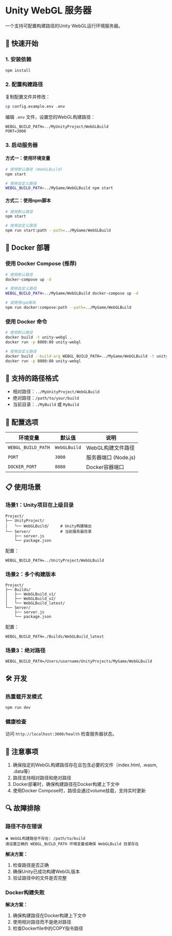 # Unity WebGL 服务器

一个支持可配置构建路径的Unity WebGL运行环境服务器。

## 🚀 快速开始

### 1. 安装依赖
```bash
npm install
```

### 2. 配置构建路径
复制配置文件并修改：
```bash
cp config.example.env .env
```

编辑 `.env` 文件，设置您的WebGL构建路径：
```env
WEBGL_BUILD_PATH=../MyUnityProject/WebGLBuild
PORT=3000
```

### 3. 启动服务器

#### 方式一：使用环境变量
```bash
# 使用默认路径 (WebGLBuild)
npm start

# 使用自定义路径
WEBGL_BUILD_PATH=../MyGame/WebGLBuild npm start
```

#### 方式二：使用npm脚本
```bash
# 使用默认路径
npm start

# 使用自定义路径
npm run start:path --path=../MyGame/WebGLBuild
```

## 🐳 Docker 部署

### 使用 Docker Compose (推荐)
```bash
# 使用默认路径
docker-compose up -d

# 使用自定义路径
WEBGL_BUILD_PATH=../MyGame/WebGLBuild docker-compose up -d

# 或使用npm脚本
npm run docker:compose:path --path=../MyGame/WebGLBuild
```

### 使用 Docker 命令
```bash
# 使用默认路径
docker build -t unity-webgl .
docker run -p 8080:80 unity-webgl

# 使用自定义路径
docker build --build-arg WEBGL_BUILD_PATH=../MyGame/WebGLBuild -t unity-webgl .
docker run -p 8080:80 unity-webgl
```

## 📁 支持的路径格式

- 相对路径：`../MyUnityProject/WebGLBuild`
- 绝对路径：`/path/to/your/build`
- 当前目录：`./MyBuild` 或 `MyBuild`

## 🔧 配置选项

| 环境变量 | 默认值 | 说明 |
|---------|--------|------|
| `WEBGL_BUILD_PATH` | `WebGLBuild` | WebGL构建文件路径 |
| `PORT` | `3000` | 服务器端口 (Node.js) |
| `DOCKER_PORT` | `8080` | Docker容器端口 |

## 📋 使用场景

### 场景1：Unity项目在上级目录
```
Project/
├── UnityProject/
│   └── WebGLBuild/     # Unity构建输出
└── Server/             # 当前服务器目录
    ├── server.js
    └── package.json
```

配置：
```env
WEBGL_BUILD_PATH=../UnityProject/WebGLBuild
```

### 场景2：多个构建版本
```
Project/
├── Builds/
│   ├── WebGLBuild_v1/
│   ├── WebGLBuild_v2/
│   └── WebGLBuild_latest/
└── Server/
    ├── server.js
    └── package.json
```

配置：
```env
WEBGL_BUILD_PATH=./Builds/WebGLBuild_latest
```

### 场景3：绝对路径
```env
WEBGL_BUILD_PATH=/Users/username/UnityProjects/MyGame/WebGLBuild
```

## 🛠️ 开发

### 热重载开发模式
```bash
npm run dev
```

### 健康检查
访问 `http://localhost:3000/health` 检查服务器状态。

## 📝 注意事项

1. 确保指定的WebGL构建路径存在且包含必要的文件（index.html, .wasm, .data等）
2. 路径支持相对路径和绝对路径
3. Docker部署时，确保构建路径在Docker构建上下文中
4. 使用Docker Compose时，路径会通过volume挂载，支持实时更新

## 🔍 故障排除

### 路径不存在错误
```
❌ WebGL构建路径不存在: /path/to/build
请设置正确的 WEBGL_BUILD_PATH 环境变量或确保 WebGLBuild 目录存在
```

**解决方案：**
1. 检查路径是否正确
2. 确保Unity已成功构建WebGL版本
3. 验证路径中的文件是否完整

### Docker构建失败
**解决方案：**
1. 确保构建路径在Docker构建上下文中
2. 使用相对路径而不是绝对路径
3. 检查Dockerfile中的COPY指令路径